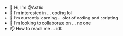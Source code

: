 - 👋 Hi, I’m @Ast6o
- 👀 I’m interested in ... coding lol
- 🌱 I’m currently learning ... alot of coding and scripting
- 💞️ I’m looking to collaborate on ... no one 
- 📫 How to reach me ... idk

<!---
Ast6o/Ast6o is a ✨ special ✨ repository because its `README.md` (this file) appears on your GitHub profile.
You can click the Preview link to take a look at your changes.
--->

